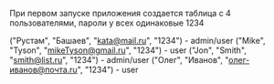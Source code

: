 При первом запуске приложения создается таблица с 4 пользователями,
пароли у всех одинаковые 1234

("Рустам", "Башаев", "kata@mail.ru", "1234")        - admin/user
("Mike", "Tyson", "mikeTyson@gmail.ru", "1234")     - user
("Jon", "Smith", "smith@list.ru", "1234")           - admin/user
("Олег", "Иванов", "олег-иванов@почта.ru", "1234")  - user
